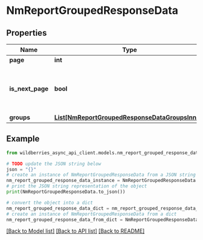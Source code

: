 # NmReportGroupedResponseData


## Properties

Name | Type | Description | Notes
------------ | ------------- | ------------- | -------------
**page** | **int** | Страница | [optional] 
**is_next_page** | **bool** | Есть ли следующая страница (false - нет, true - есть) | [optional] 
**groups** | [**List[NmReportGroupedResponseDataGroupsInner]**](NmReportGroupedResponseDataGroupsInner.md) |  | [optional] 

## Example

```python
from wildberries_async_api_client.models.nm_report_grouped_response_data import NmReportGroupedResponseData

# TODO update the JSON string below
json = "{}"
# create an instance of NmReportGroupedResponseData from a JSON string
nm_report_grouped_response_data_instance = NmReportGroupedResponseData.from_json(json)
# print the JSON string representation of the object
print(NmReportGroupedResponseData.to_json())

# convert the object into a dict
nm_report_grouped_response_data_dict = nm_report_grouped_response_data_instance.to_dict()
# create an instance of NmReportGroupedResponseData from a dict
nm_report_grouped_response_data_from_dict = NmReportGroupedResponseData.from_dict(nm_report_grouped_response_data_dict)
```
[[Back to Model list]](../README.md#documentation-for-models) [[Back to API list]](../README.md#documentation-for-api-endpoints) [[Back to README]](../README.md)


